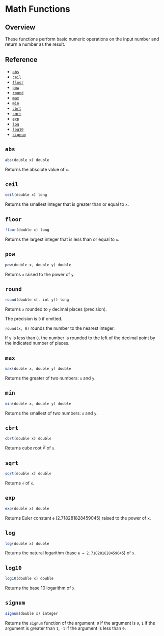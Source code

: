# Math Functions

## Overview

These functions perform basic numeric operations on the input number and return a number as the result.

## Reference

* [`abs`](#abs)
* [`ceil`](#ceil)
* [`floor`](#floor)
* [`pow`](#pow)
* [`round`](#round)
* [`max`](#max)
* [`min`](#min)
* [`cbrt`](#cbrt)
* [`sqrt`](#sqrt)
* [`exp`](#exp)
* [`log`](#log)
* [`log10`](#log10)
* [`signum`](#signum)

## `abs`

```javascript
abs(double x) double
```

Returns the absolute value of `x`.

## `ceil`

```javascript
ceil(double x) long
```

Returns the smallest integer that is greater than or equal to `x`.

## `floor`

```javascript
floor(double x) long
```

Returns the largest integer that is less than or equal to `x`.

## `pow`

```javascript
pow(double x, double y) double
```

Returns `x` raised to the power of `y`.

## `round`

```javascript
round(double x[, int y]) long
```

Returns `x` rounded to `y` decimal places (precision).

The precision is `0` if omitted.

`round(x, 0)` rounds the number to the nearest integer.

If `y` is less than `0`, the number is rounded to the left of the decimal point by the indicated number of places.

## `max`

```javascript
max(double x, double y) double
```

Returns the greater of two numbers: `x` and `y`.

## `min`

```javascript
min(double x, double y) double
```

Returns the smallest of two numbers: `x` and `y`.

## `cbrt`

```javascript
cbrt(double x) double
```

Returns cube root ∛ of `x`.

## `sqrt`

```javascript
sqrt(double x) double
```

Returns `√` of `x`.

## `exp`

```javascript
exp(double x) double
```

Returns Euler constant `e` (2.718281828459045) raised to the power of `x`.

## `log`

```javascript
log(double x) double
```

Returns the natural logarithm (base `e = 2.718281828459045`) of `x`.

## `log10`

```javascript
log10(double x) double
```

Returns the base 10 logarithm of `x`.

## `signum`

```javascript
signum(double x) integer
```

Returns the `signum` function of the argument: `0` if the argument is `0`, `1` if the argument is greater than `1`, `-1` if the argument is less than `0`.
